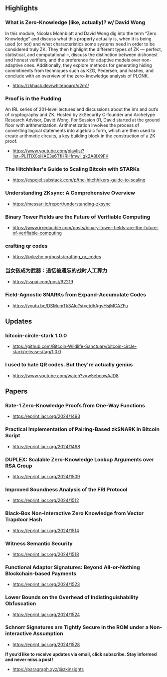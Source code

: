 ## Highlights
### What is Zero-Knowledge (like, actually)? w/ David Wong
In this module, Nicolas Mohnblatt and David Wong dig into the term “Zero Knowledge” and discuss what this property actually is, when it is being used (or not) and what characteristics some systems need in order to be considered truly ZK. They then highlight the different types of ZK — perfect, statistical, and computational –, discuss the distinction between dishonest and honest verifiers, and the preference for adaptive models over non-adaptive ones. Additionally, they explore methods for generating hiding commitments from techniques such as KZG, Pedersen, and hashes, and conclude with an overview of the zero-knowledge analysis of PLONK.
- <https://zkhack.dev/whiteboard/s2m1/>
### Proof is in the Pudding
An IRL series of 201-level lectures and discussions about the in’s and out’s of cryptography and ZK. Hosted by zkSecurity C-founder and Archetype Research Advisor, David Wong.
For Session 01, David started at the ground floor with arithmetization. Arithmetization involves the process of converting logical statements into algebraic form, which are then used to create arithmetic circuits, a key building block in the construction of a ZK proof.
- <https://www.youtube.com/playlist?list=PL1TiX0oHAE3s6TfHRHfmwi_gk2A8IX9FK>
### The Hitchhiker's Guide to Scaling Bitcoin with STARKs
- <https://espejel.substack.com/p/the-hitchhikers-guide-to-scaling>
### Understanding ZKsync: A Comprehensive Overview
- <https://messari.io/report/understanding-zksync>
### Binary Tower Fields are the Future of Verifiable Computing
- <https://www.irreducible.com/posts/binary-tower-fields-are-the-future-of-verifiable-computing>
### crafting qr codes
- <https://kylezhe.ng/posts/crafting_qr_codes>
### 当女孩成为武器：追忆被遗忘的战时人工算力
- <https://sspai.com/post/92219>
### Field-Agnostic SNARKs from Expand-Accumulate Codes
- <https://youtu.be/DSMumTk3Alo?si=etdhAgyHsjMCAZFu>

## Updates
### bitcoin-circle-stark 1.0.0
- <https://github.com/Bitcoin-Wildlife-Sanctuary/bitcoin-circle-stark/releases/tag/1.0.0>
### I used to hate QR codes. But they're actually genius
- <https://www.youtube.com/watch?v=w5ebcowAJD8>

## Papers
### Rate-1 Zero-Knowledge Proofs from One-Way Functions
- <https://eprint.iacr.org/2024/1493>
### Practical Implementation of Pairing-Based zkSNARK in Bitcoin Script
- <https://eprint.iacr.org/2024/1498>
### DUPLEX: Scalable Zero-Knowledge Lookup Arguments over RSA Group
- <https://eprint.iacr.org/2024/1509>
### Improved Soundness Analysis of the FRI Protocol
- <https://eprint.iacr.org/2024/1512>
### Black-Box Non-Interactive Zero Knowledge from Vector Trapdoor Hash
- <https://eprint.iacr.org/2024/1514>
### Witness Semantic Security
- <https://eprint.iacr.org/2024/1518>
### Functional Adaptor Signatures: Beyond All-or-Nothing Blockchain-based Payments
- <https://eprint.iacr.org/2024/1523>
### Lower Bounds on the Overhead of Indistinguishability Obfuscation
- <https://eprint.iacr.org/2024/1524>
### Schnorr Signatures are Tightly Secure in the ROM under a Non-interactive Assumption
- <https://eprint.iacr.org/2024/1528>


**If you’d like to receive updates via email, click subscribe. Stay informed and never miss a post!**

- <https://paragraph.xyz/@zkinsights>
